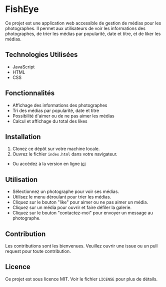 # FishEye

Ce projet est une application web accessible de gestion de médias pour les photographes. Il permet aux utilisateurs de voir les informations des photographes, de trier les médias par popularité, date et titre, et de liker les médias.

## Technologies Utilisées

- JavaScript
- HTML
- CSS

## Fonctionnalités

- Affichage des informations des photographes
- Tri des médias par popularité, date et titre
- Possibilité d'aimer ou de ne pas aimer les médias
- Calcul et affichage du total des likes

## Installation

1. Clonez ce dépôt sur votre machine locale.
2. Ouvrez le fichier `index.html` dans votre navigateur.
- Ou accédez à la version en ligne [ici](https://nayel9.github.io/P6-Front-End-Fisheye/index.html)

## Utilisation
- Sélectionnez un photographe pour voir ses médias. 
- Utilisez le menu déroulant pour trier les médias. 
- Cliquez sur le bouton "like" pour aimer ou ne pas aimer un média. 
- Cliquez sur un média pour ouvrir et faire défiler la galerie.
- Cliquez sur le bouton "contactez-moi" pour envoyer un message au photographe.

## Contribution

Les contributions sont les bienvenues. Veuillez ouvrir une issue ou un pull request pour toute contribution.

## Licence

Ce projet est sous licence MIT. Voir le fichier `LICENSE` pour plus de détails.